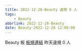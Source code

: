 ```yaml
---
title: 2022-12-28-Beauty 違規 0 人
tags:
    - Beauty
abbrlink: 2022-12-28-Beauty
date: Beauty-2022-12-28 12:00:00
---
```

Beauty 板 [板規連結](https://www.ptt.cc/bbs/Beauty/M.1630069980.A.84B.html)
昨天違規 0 人
